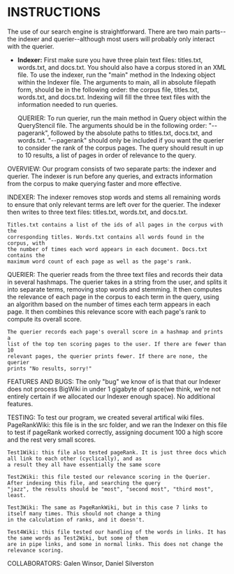 # INSTRUCTIONS
The use of our search engine is straightforward. There are two main parts--the indexer and querier--although most users will probably only interact with the querier.

- **Indexer:** First make sure you have three plain text files: titles.txt,
    words.txt, and docs.txt. You should also have a corpus stored in an XML file.
    To use the indexer, run the "main" method in the Indexing object within the
    Indexer file. The arguments to main, all in absolute filepath form, should be
    in the following order: the corpus file, titles.txt, words.txt, and docs.txt.
    Indexing will fill the three text files with the information needed to run
    queries.

  QUERIER: To run querier, run the main method in Query object within the
    QueryStencil file. The arguments should be in the following order:
    "--pagerank", followed by the absolute paths to titles.txt, docs.txt, and
    words.txt. "--pagerank" should only be included if you want the querier to
    consider the rank of the corpus pages. The query should result in up to 10
    results, a list of pages in order of relevance to the query.

OVERVIEW:
  Our program consists of two separate parts: the indexer and querier. The
  indexer is run before any queries, and extracts information from the corpus
  to make querying faster and more effective.

  INDEXER: The indexer removes stop words and stems all remaining words to
    ensure that only relevant terms are left over for the querier. The indexer
    then writes to three text files: titles.txt, words.txt, and docs.txt.

    Titles.txt contains a list of the ids of all pages in the corpus with the
    corresponding titles. Words.txt contains all words found in the corpus, with
    the number of times each word appears in each document. Docs.txt contains the
    maximum word count of each page as well as the page's rank.

  QUERIER: The querier reads from the three text files and records their data
    in several hashmaps. The querier takes in a string from the user, and splits
    it into separate terms, removing stop words and stemming. It then computes
    the relevance of each page in the corpus to each term in the query, using an
    algorithm based on the number of times each term appears in each page. It
    then combines this relevance score with each page's rank to compute its
    overall score.

    The querier records each page's overall score in a hashmap and prints a
    list of the top ten scoring pages to the user. If there are fewer than 10
    relevant pages, the querier prints fewer. If there are none, the querier
    prints "No results, sorry!"

FEATURES AND BUGS: The only "bug" we know of is that that our Indexer does not process BigWiki in under
    1 gigabyte of space(we think, we're not entirely certain if we allocated our Indexer enough space).
    No additional features.

TESTING: To test our program, we created several artifical wiki files.
    PageRankWiki: this file is in the src folder, and we ran the Indexer on this file to test if pageRank worked
    correctly, assigning document 100 a high score and the rest very small scores.

    Test1Wiki: this file also tested pageRank. It is just three docs which all link to each other (cyclically), and as
    a result they all have essentially the same score

    Test2Wiki: this file tested our relevance scoring in the Querier. After indexing this file, and searching the query
    "jazz", the results should be "most", "second most", "third most", least.

    Test3Wiki: The same as PageRankWiki, but in this case 7 links to itself many times. This should not change a thing
    in the calculation of ranks, and it doesn't.

    Test4Wiki: this file tested our handling of the words in links. It has the same words as Test2Wiki, but some of them
    are in pipe links, and some in normal links. This does not change the relevance scoring.

COLLABORATORS: Galen Winsor, Daniel Silverston


